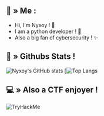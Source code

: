 ## <a id="HI"></a>👋 » Me :

- Hi, I'm Nyxoy ! 🍃
- I am a python developer ! 🌱
- Also a big fan of cybersecurity ! ✨
  
## <a id="stats"></a>🤖 » Githubs Stats !

![Nyxoy's GitHub stats](https://github-readme-stats.vercel.app/api?username=Nyxoy201&show_icons=true&theme=tokyonight)
[![Top Langs](https://github-readme-stats.vercel.app/api/top-langs/?username=Nyxoy201&theme=tokyonight)

## <a id="CTF"></a>💻 » Also a CTF enjoyer !
<img src="https://tryhackme-badges.s3.amazonaws.com/Nyxoy201.png" alt="TryHackMe">
